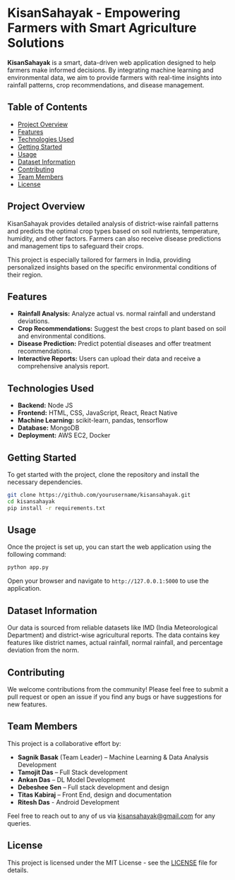 # KisanSahayak - Empowering Farmers with Smart Agriculture Solutions

**KisanSahayak** is a smart, data-driven web application designed to help farmers make informed decisions. By integrating machine learning and environmental data, we aim to provide farmers with real-time insights into rainfall patterns, crop recommendations, and disease management.

## Table of Contents
- [Project Overview](#project-overview)
- [Features](#features)
- [Technologies Used](#technologies-used)
- [Getting Started](#getting-started)
- [Usage](#usage)
- [Dataset Information](#dataset-information)
- [Contributing](#contributing)
- [Team Members](#team-members)
- [License](#license)

## Project Overview
KisanSahayak provides detailed analysis of district-wise rainfall patterns and predicts the optimal crop types based on soil nutrients, temperature, humidity, and other factors. Farmers can also receive disease predictions and management tips to safeguard their crops. 

This project is especially tailored for farmers in India, providing personalized insights based on the specific environmental conditions of their region.

## Features
- **Rainfall Analysis:** Analyze actual vs. normal rainfall and understand deviations.
- **Crop Recommendations:** Suggest the best crops to plant based on soil and environmental conditions.
- **Disease Prediction:** Predict potential diseases and offer treatment recommendations.
- **Interactive Reports:** Users can upload their data and receive a comprehensive analysis report.

## Technologies Used
- **Backend:** Node JS
- **Frontend:** HTML, CSS, JavaScript, React, React Native
- **Machine Learning:** scikit-learn, pandas, tensorflow
- **Database:** MongoDB
- **Deployment:** AWS EC2, Docker

## Getting Started
To get started with the project, clone the repository and install the necessary dependencies.

```bash
git clone https://github.com/yourusername/kisansahayak.git
cd kisansahayak
pip install -r requirements.txt
```

## Usage
Once the project is set up, you can start the web application using the following command:

```bash
python app.py
```

Open your browser and navigate to `http://127.0.0.1:5000` to use the application.

## Dataset Information
Our data is sourced from reliable datasets like IMD (India Meteorological Department) and district-wise agricultural reports. The data contains key features like district names, actual rainfall, normal rainfall, and percentage deviation from the norm.

## Contributing
We welcome contributions from the community! Please feel free to submit a pull request or open an issue if you find any bugs or have suggestions for new features.

## Team Members
This project is a collaborative effort by:
- **Sagnik Basak** (Team Leader) – Machine Learning & Data Analysis Development
- **Tamojit Das** – Full Stack development
- **Ankan Das** – DL Model Development
- **Debeshee Sen** – Full stack development and design
- **Titas Kabiraj** – Front End, design and documentation
- **Ritesh Das** - Android Development

Feel free to reach out to any of us via [kisansahayak@gmail.com](mailto:kisansahayak@gmail.com) for any queries.

## License
This project is licensed under the MIT License - see the [LICENSE](LICENSE) file for details.
